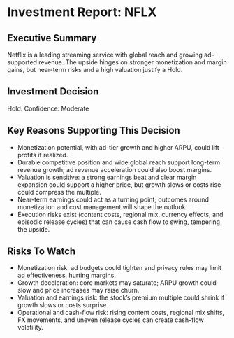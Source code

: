 # Investment Report: NFLX
## Executive Summary
Netflix is a leading streaming service with global reach and growing ad-supported revenue. The upside hinges on stronger monetization and margin gains, but near-term risks and a high valuation justify a Hold.

## Investment Decision
Hold. Confidence: Moderate

## Key Reasons Supporting This Decision
- Monetization potential, with ad-tier growth and higher ARPU, could lift profits if realized.
- Durable competitive position and wide global reach support long-term revenue growth; ad revenue acceleration could also boost margins.
- Valuation is sensitive: a strong earnings beat and clear margin expansion could support a higher price, but growth slows or costs rise could compress the multiple.
- Near-term earnings could act as a turning point; outcomes around monetization and cost management will shape the outlook.
- Execution risks exist (content costs, regional mix, currency effects, and episodic release cycles) that can cause cash flow to swing, tempering the upside.

## Risks To Watch
- Monetization risk: ad budgets could tighten and privacy rules may limit ad effectiveness, hurting margins.
- Growth deceleration: core markets may saturate; ARPU growth could slow and price increases may raise churn.
- Valuation and earnings risk: the stock’s premium multiple could shrink if growth slows or costs surprise.
- Operational and cash-flow risk: rising content costs, regional mix shifts, FX movements, and uneven release cycles can create cash-flow volatility.